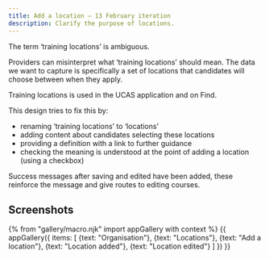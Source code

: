 ```yaml
---
title: Add a location – 13 February iteration
description: Clarify the purpose of locations.
---
```

The term ‘training locations’ is ambiguous.

Providers can misinterpret what ‘training locations’ should mean. The data we want to capture is specifically a set of locations that candidates will choose between when they apply.

Training locations is used in the UCAS application and on Find.

This design tries to fix this by:

* renaming ‘training locations’ to ‘locations’
* adding content about candidates selecting these locations
* providing a definition with a link to further guidance
* checking the meaning is understood at the point of adding a location (using a checkbox)

Success messages after saving and edited have been added, these reinforce the message and give routes to editing courses.

## Screenshots

{% from "gallery/macro.njk" import appGallery with context %}
{{ appGallery({
  items: [
    {text: "Organisation"},
    {text: "Locations"},
    {text: "Add a location"},
    {text: "Location added"},
    {text: "Location edited"}
  ]
}) }}
